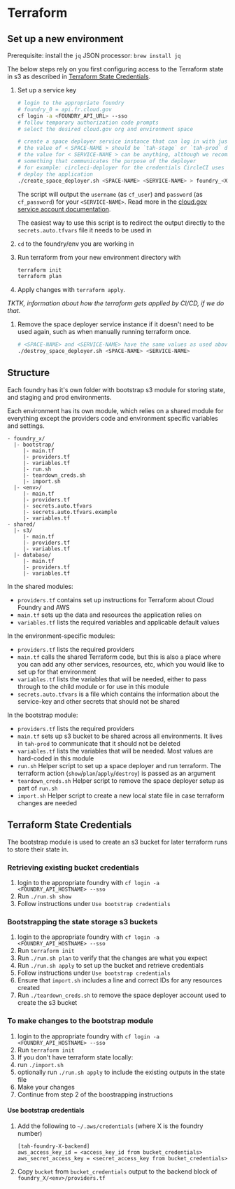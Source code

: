 # Terraform

## Set up a new environment

Prerequisite: install the `jq` JSON processor: `brew install jq`

The below steps rely on you first configuring access to the Terraform state in s3 as described in [Terraform State Credentials](#terraform-state-credentials).

1. Set up a service key
    ```bash
    # login to the appropriate foundry
    # foundry_0 = api.fr.cloud.gov
    cf login -a <FOUNDRY_API_URL> --sso
    # follow temporary authorization code prompts
    # select the desired cloud.gov org and environment space

    # create a space deployer service instance that can log in with just a username and password
    # the value of < SPACE-NAME > should be `tah-stage` or `tah-prod` depending on where you are working
    # the value for < SERVICE-NAME > can be anything, although we recommend
    # something that communicates the purpose of the deployer
    # for example: circleci-deployer for the credentials CircleCI uses to
    # deploy the application
    ./create_space_deployer.sh <SPACE-NAME> <SERVICE-NAME> > foundry_<X>/<env>/secrets.auto.tfvars
    ```

    The script will output the `username` (as `cf_user`) and `password` (as `cf_password`) for your `<SERVICE-NAME>`. Read more in the [cloud.gov service account documentation](https://cloud.gov/docs/services/cloud-gov-service-account/).

    The easiest way to use this script is to redirect the output directly to the `secrets.auto.tfvars` file it needs to be used in

1. `cd` to the foundry/env you are working in

1. Run terraform from your new environment directory with
    ```bash
    terraform init
    terraform plan
    ```

1. Apply changes with `terraform apply`.

  *TKTK, information about how the terraform gets applied by CI/CD, if we do that.*

1. Remove the space deployer service instance if it doesn't need to be used again, such as when manually running terraform once.
    ```bash
    # <SPACE-NAME> and <SERVICE-NAME> have the same values as used above.
    ./destroy_space_deployer.sh <SPACE-NAME> <SERVICE-NAME>
    ```

## Structure

Each foundry has it's own folder with bootstrap s3 module for storing state, and staging and prod environments.

Each environment has its own module, which relies on a shared module for everything except the providers code and environment specific variables and settings.

```
- foundry_x/
  |- bootstrap/
     |- main.tf
     |- providers.tf
     |- variables.tf
     |- run.sh
     |- teardown_creds.sh
     |- import.sh
  |- <env>/
     |- main.tf
     |- providers.tf
     |- secrets.auto.tfvars
     |- secrets.auto.tfvars.example
     |- variables.tf
- shared/
  |- s3/
     |- main.tf
     |- providers.tf
     |- variables.tf
  |- database/
     |- main.tf
     |- providers.tf
     |- variables.tf
```

In the shared modules:
- `providers.tf` contains set up instructions for Terraform about Cloud Foundry and AWS
- `main.tf` sets up the data and resources the application relies on
- `variables.tf` lists the required variables and applicable default values

In the environment-specific modules:
- `providers.tf` lists the required providers
- `main.tf` calls the shared Terraform code, but this is also a place where you can add any other services, resources, etc, which you would like to set up for that environment
- `variables.tf` lists the variables that will be needed, either to pass through to the child module or for use in this module
- `secrets.auto.tfvars` is a file which contains the information about the service-key and other secrets that should not be shared

In the bootstrap module:
- `providers.tf` lists the required providers
- `main.tf` sets up s3 bucket to be shared across all environments. It lives in `tah-prod` to communicate that it should not be deleted
- `variables.tf` lists the variables that will be needed. Most values are hard-coded in this module
- `run.sh` Helper script to set up a space deployer and run terraform. The terraform action (`show`/`plan`/`apply`/`destroy`) is passed as an argument
- `teardown_creds.sh` Helper script to remove the space deployer setup as part of `run.sh`
- `import.sh` Helper script to create a new local state file in case terraform changes are needed

## Terraform State Credentials

The bootstrap module is used to create an s3 bucket for later terraform runs to store their state in.

### Retrieving existing bucket credentials

1. login to the appropriate foundry with `cf login -a <FOUNDRY_API_HOSTNAME> --sso`
1. Run `./run.sh show`
1. Follow instructions under `Use bootstrap credentials`

### Bootstrapping the state storage s3 buckets

1. login to the appropriate foundry with `cf login -a <FOUNDRY_API_HOSTNAME> --sso`
1. Run `terraform init`
1. Run `./run.sh plan` to verify that the changes are what you expect
1. Run `./run.sh apply` to set up the bucket and retrieve credentials
1. Follow instructions under `Use bootstrap credentials`
1. Ensure that `import.sh` includes a line and correct IDs for any resources created
1. Run `./teardown_creds.sh` to remove the space deployer account used to create the s3 bucket

### To make changes to the bootstrap module

1. login to the appropriate foundry with `cf login -a <FOUNDRY_API_HOSTNAME> --sso`
1. Run `terraform init`
1. If you don't have terraform state locally:
  1. run `./import.sh`
  1. optionally run `./run.sh apply` to include the existing outputs in the state file
1. Make your changes
1. Continue from step 2 of the boostrapping instructions

#### Use bootstrap credentials

1. Add the following to `~/.aws/credentials` (where X is the foundry number)
    ```
    [tah-foundry-X-backend]
    aws_access_key_id = <access_key_id from bucket_credentials>
    aws_secret_access_key = <secret_access_key from bucket_credentials>
    ```

1. Copy `bucket` from `bucket_credentials` output to the backend block of `foundry_X/<env>/providers.tf`
